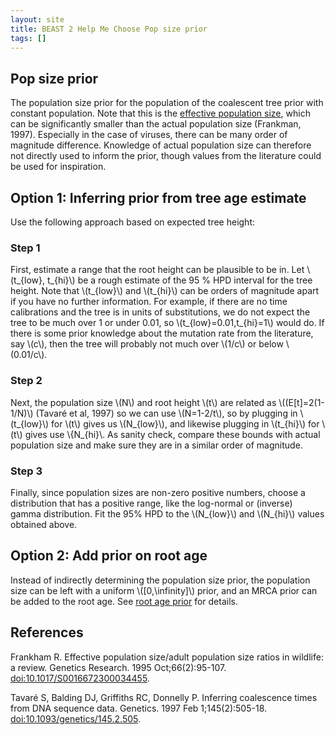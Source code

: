 ```yaml
---
layout: site
title: BEAST 2 Help Me Choose Pop size prior
tags: []
---
```


## Pop size prior

The population size prior for the population of the coalescent tree prior with constant population.
Note that this is the [effective population size](https://en.wikipedia.org/wiki/Effective_population_size), which can be  significantly smaller than the actual population size (Frankman, 1997).
Especially in the case of viruses, there can be many order of magnitude difference.
Knowledge of actual population size can therefore not directly used to inform the prior, though values from the literature could be used for inspiration. 


## Option 1: Inferring prior from tree age estimate

Use the following approach based on expected tree height:

### Step 1

First, estimate a range that the root height can be plausible to be in.
Let \\(t_{low}, t_{hi}\\) be a rough estimate of the 95 % HPD interval for the tree height.
Note that \\(t_{low}\\) and \\(t_{hi}\\) can be orders of magnitude apart if you have no further information.
For example, if there are no time calibrations and the tree is in units of substitutions, we do not expect the tree to be much over 1 or under 0.01, so \\(t_{low}=0.01,t_{hi}=1\\) would do. If there is some prior knowledge about the mutation rate from the literature, say \\(c\\), then the tree will probably not much over \\(1/c\\) or below \\(0.01/c\\).

### Step 2

Next, the population size \\(N\\) and root height \\(t\\) are related as \\((E[t]=2(1-1/N)\\) (Tavaré et al, 1997) so we can use \\(N=1-2/t\\), so by plugging in \\(t_{low}\\) for \\(t\\) gives us \\(N_{low}\\), and likewise plugging in \\(t_{hi}\\) for \\(t\\) gives use \\{N_{hi}\\.
As sanity check, compare these bounds with actual population size and make sure they are in a similar order of magnitude.

### Step 3

Finally, since population sizes are non-zero positive numbers, choose a distribution that has a positive range, like the log-normal or (inverse) gamma distribution.
Fit the 95% HPD to the \\(N_{low}\\) and \\(N_{hi}\\) values obtained above.


## Option 2: Add prior on root age

Instead of indirectly determining the population size prior, the population size can be left with a uniform \\([0,\infinity]\\) prior, and an MRCA prior can be added to the root age.
See [root age prior](../RootAgePrior/) for details.


## References 

Frankham R. Effective population size/adult population size ratios in wildlife: a review. Genetics Research. 1995 Oct;66(2):95-107. <a href="https://doi.org/10.1017/S0016672300034455">doi:10.1017/S0016672300034455</a>.

Tavaré S, Balding DJ, Griffiths RC, Donnelly P. Inferring coalescence times from DNA sequence data. Genetics. 1997 Feb 1;145(2):505-18. <a href="http://doi.org/10.1093/genetics/145.2.505">doi:10.1093/genetics/145.2.505</a>.